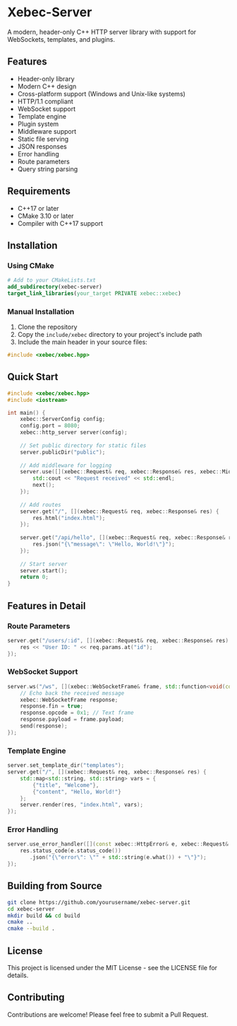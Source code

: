 # Xebec-Server

A modern, header-only C++ HTTP server library with support for WebSockets, templates, and plugins.

## Features

- Header-only library
- Modern C++ design
- Cross-platform support (Windows and Unix-like systems)
- HTTP/1.1 compliant
- WebSocket support
- Template engine
- Plugin system
- Middleware support
- Static file serving
- JSON responses
- Error handling
- Route parameters
- Query string parsing

## Requirements

- C++17 or later
- CMake 3.10 or later
- Compiler with C++17 support

## Installation

### Using CMake

```cmake
# Add to your CMakeLists.txt
add_subdirectory(xebec-server)
target_link_libraries(your_target PRIVATE xebec::xebec)
```

### Manual Installation

1. Clone the repository
2. Copy the `include/xebec` directory to your project's include path
3. Include the main header in your source files:
```cpp
#include <xebec/xebec.hpp>
```

## Quick Start

```cpp
#include <xebec/xebec.hpp>
#include <iostream>

int main() {
    xebec::ServerConfig config;
    config.port = 8080;
    xebec::http_server server(config);
    
    // Set public directory for static files
    server.publicDir("public");
    
    // Add middleware for logging
    server.use([](xebec::Request& req, xebec::Response& res, xebec::MiddlewareContext::NextFunction next) {
        std::cout << "Request received" << std::endl;
        next();
    });
    
    // Add routes
    server.get("/", [](xebec::Request& req, xebec::Response& res) {
        res.html("index.html");
    });
    
    server.get("/api/hello", [](xebec::Request& req, xebec::Response& res) {
        res.json("{\"message\": \"Hello, World!\"}");
    });
    
    // Start server
    server.start();
    return 0;
}
```

## Features in Detail

### Route Parameters

```cpp
server.get("/users/:id", [](xebec::Request& req, xebec::Response& res) {
    res << "User ID: " << req.params.at("id");
});
```

### WebSocket Support

```cpp
server.ws("/ws", [](xebec::WebSocketFrame& frame, std::function<void(const xebec::WebSocketFrame&)> send) {
    // Echo back the received message
    xebec::WebSocketFrame response;
    response.fin = true;
    response.opcode = 0x1; // Text frame
    response.payload = frame.payload;
    send(response);
});
```

### Template Engine

```cpp
server.set_template_dir("templates");
server.get("/", [](xebec::Request& req, xebec::Response& res) {
    std::map<std::string, std::string> vars = {
        {"title", "Welcome"},
        {"content", "Hello, World!"}
    };
    server.render(res, "index.html", vars);
});
```

### Error Handling

```cpp
server.use_error_handler([](const xebec::HttpError& e, xebec::Request& req, xebec::Response& res) {
    res.status_code(e.status_code())
       .json("{\"error\": \"" + std::string(e.what()) + "\"}");
});
```

## Building from Source

```bash
git clone https://github.com/yourusername/xebec-server.git
cd xebec-server
mkdir build && cd build
cmake ..
cmake --build .
```

## License

This project is licensed under the MIT License - see the LICENSE file for details.

## Contributing

Contributions are welcome! Please feel free to submit a Pull Request.